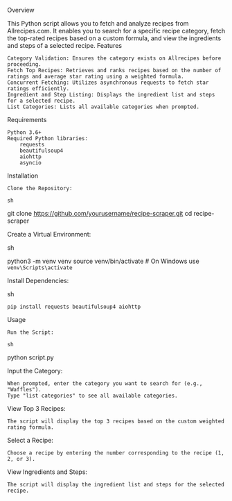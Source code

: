 Overview

This Python script allows you to fetch and analyze recipes from Allrecipes.com. It enables you to search for a specific recipe category, fetch the top-rated recipes based on a custom formula, and view the ingredients and steps of a selected recipe.
Features

    Category Validation: Ensures the category exists on Allrecipes before proceeding.
    Fetch Top Recipes: Retrieves and ranks recipes based on the number of ratings and average star rating using a weighted formula.
    Concurrent Fetching: Utilizes asynchronous requests to fetch star ratings efficiently.
    Ingredient and Step Listing: Displays the ingredient list and steps for a selected recipe.
    List Categories: Lists all available categories when prompted.

Requirements

    Python 3.6+
    Required Python libraries:
        requests
        beautifulsoup4
        aiohttp
        asyncio

Installation

    Clone the Repository:

    sh

git clone https://github.com/yourusername/recipe-scraper.git
cd recipe-scraper

Create a Virtual Environment:

sh

python3 -m venv venv
source venv/bin/activate  # On Windows use `venv\Scripts\activate`

Install Dependencies:

sh

    pip install requests beautifulsoup4 aiohttp

Usage

    Run the Script:

    sh

python script.py

Input the Category:

    When prompted, enter the category you want to search for (e.g., "Waffles").
    Type "list categories" to see all available categories.

View Top 3 Recipes:

    The script will display the top 3 recipes based on the custom weighted rating formula.

Select a Recipe:

    Choose a recipe by entering the number corresponding to the recipe (1, 2, or 3).

View Ingredients and Steps:

    The script will display the ingredient list and steps for the selected recipe.
